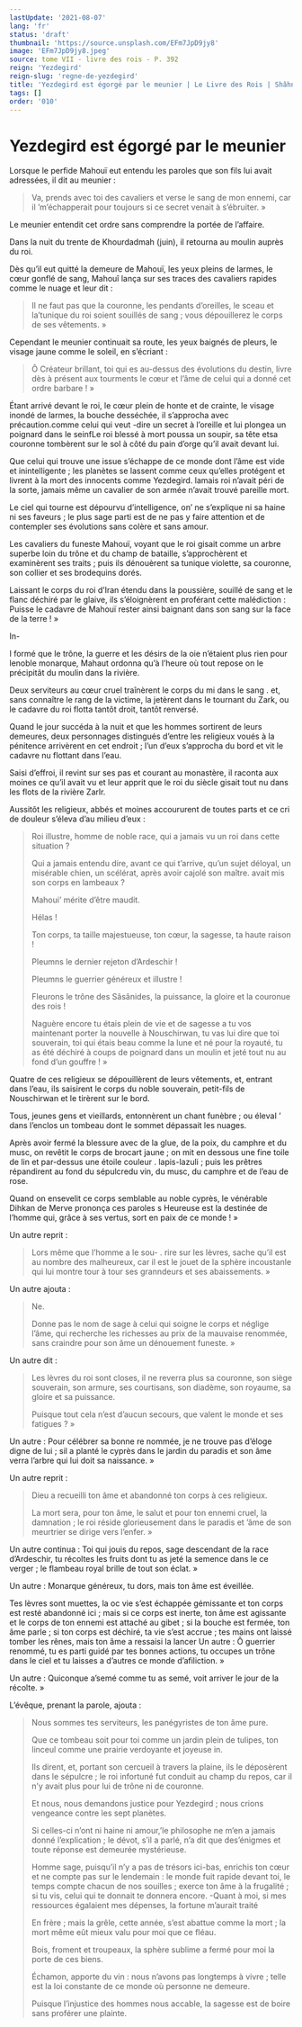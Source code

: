 ```yaml
---
lastUpdate: '2021-08-07'
lang: 'fr'
status: 'draft'
thumbnail: 'https://source.unsplash.com/EFm7JpD9jy8'
image: 'EFm7JpD9jy8.jpeg'
source: tome VII - livre des rois - P. 392
reign: 'Yezdegird'
reign-slug: 'regne-de-yezdegird'
title: 'Yezdegird est égorgé par le meunier | Le Livre des Rois | Shâhnâmeh'
tags: []
order: '010'
---
```


<!-- LTeX: language=fr -->

# Yezdegird est égorgé par le meunier

Lorsque le perfide Mahouï eut entendu les paroles que son fils lui avait adressées, il dit au meunier :

> Va, prends avec toi des cavaliers et verse le sang de mon ennemi, car il ’m’échapperait pour toujours si ce secret venait à s’ébruiter. »

Le meunier entendit cet ordre sans comprendre la portée de l’affaire.

Dans la nuit du trente de Khourdadmah
(juin), il retourna au moulin auprès du roi.

Dès qu’il eut quitté la demeure de Mahouï, les yeux pleins de larmes, le cœur gonflé de sang, Mahouî lança sur ses traces des cavaliers rapides comme le nuage et leur dit :

> Il ne faut pas que la couronne, les pendants d’oreilles, le sceau et la’tunique du roi soient souillés de sang ; vous dépouillerez le corps de ses vêtements. »

Cependant le meunier continuait sa route, les yeux baignés de pleurs, le visage jaune comme le soleil, en s’écriant :

> Ô Créateur brillant, toi qui es au-dessus des évolutions du destin, livre dès à présent aux tourments le cœur et l’âme de celui qui a donné cet ordre barbare ! »

Étant arrivé devant le roi, le cœur plein de honte et de crainte, le visage inondé de larmes, la bouche desséchée, il s’approcha avec précaution.comme celui qui veut -dire un secret à l’oreille et lui plongea un poignard dans le seinfLe roi blessé à mort poussa un soupir, sa tête etsa couronne tombèrent sur le sol à côté du pain d’orge qu’il avait devant lui.

Que celui qui trouve une issue s’échappe de ce monde dont l’âme est vide et inintelligente ; les planètes se lassent comme ceux qu’elles protégent et livrent à la mort des innocents comme Yezdegird. lamais roi n’avait péri de la sorte, jamais même un cavalier de son armée n’avait trouvé pareille mort.

Le ciel qui tourne est dépourvu d’intelligence, on’
ne s’explique ni sa haine ni ses faveurs ; le plus sage parti est de ne pas y faire attention et de contempler ses évolutions sans colère et sans amour.

Les cavaliers du funeste Mahouï, voyant que le roi gisait comme un arbre superbe loin du trône et du champ de bataille, s’approchèrent et examinèrent ses traits ; puis ils dénouèrent sa tunique violette, sa couronne, son collier et ses brodequins dorés.

Laissant le corps du roi d’Iran étendu dans la poussière, souillé de sang et le flanc déchiré par le glaive, ils s’éloignèrent en proférant cette malédiction : Puisse le cadavre de Mahouï rester ainsi baignant dans son sang sur la face de la terre ! »

In-

I
formé que le trône, la guerre et les désirs de la oie n’étaient plus rien pour lenoble monarque, Mahaut ordonna qu’à l’heure où tout repose on le précipitât du moulin dans la rivière.

Deux serviteurs au cœur cruel traînèrent le corps du mi dans le sang . et, sans connaître le rang de la victime, la jetèrent dans le tournant du Zark, ou le cadavre du roi flotta tantôt droit, tantôt renversé.

Quand le jour succéda à la nuit et que les hommes sortirent de leurs demeures, deux personnages distingués d’entre les religieux voués à la pénitence arrivèrent en cet endroit ; l’un d’eux s’approcha du bord et vit le cadavre nu flottant dans l’eau.

Saisi d’effroi, il revint sur ses pas et courant au monastère, il raconta aux moines ce qu’il avait vu et leur apprit que le roi du siècle gisait tout nu dans les flots de la rivière Zarlr.

Aussitôt les religieux, abbés et moines accoururent de toutes parts et ce cri de douleur s’éleva d’au milieu d’eux :

> Roi illustre, homme de noble race, qui a jamais vu un roi dans cette situation ?
>
> Qui a jamais entendu dire, avant ce qui t’arrive, qu’un sujet déloyal, un misérable chien, un scélérat, après avoir cajolé son maître. avait mis son corps en lambeaux ?
>
> Mahoui’ mérite d’être maudit.
>
> Hélas !
>
> Ton corps, ta taille majestueuse, ton cœur, la sagesse, ta haute raison !
>
> Pleumns le dernier rejeton d’Ardeschir !
>
> Pleumns le guerrier généreux et illustre !
>
> Fleurons le trône des Sâsânides, la puissance, la gloire et la couronue des rois !
>
> Naguère encore tu étais plein de vie et de sagesse a tu vos maintenant porter la nouvelle à Nouschirwan, tu vas lui dire que toi souverain, toi qui étais beau comme la lune et né pour la royauté, tu as été déchiré à coups de poignard dans un moulin et jeté tout nu au fond d’un gouffre ! »

Quatre de ces religieux se dépouillèrent de leurs vêtements, et, entrant dans l’eau, ils saisirent le corps du noble souverain, petit-fils de Nouschirwan et le tirèrent sur le bord.

Tous, jeunes gens et vieillards, entonnèrent un chant funèbre ; ou élevaI
’ dans l’enclos un tombeau dont le sommet dépassait les nuages.

Après avoir fermé la blessure avec de la glue, de la poix, du camphre et du musc, on revêtit le corps de brocart jaune ; on mit en dessous une fine toile de lin et par-dessus une étoile couleur
. lapis-lazuli ; puis les prêtres répandirent au fond du sépulcredu vin, du musc, du camphre et de l’eau de rose.

Quand on ensevelit ce corps semblable au noble cyprès, le vénérable Dihkan de Merve prononça ces paroles s Heureuse est la destinée de l’homme qui, grâce à ses vertus, sort en paix de ce monde ! »

Un autre reprit :

> Lors même que l’homme a le sou-
. rire sur les lèvres, sache qu’il est au nombre des malheureux, car il est le jouet de la sphère incoustanle qui lui montre tour à tour ses granndeurs et ses abaissements. »

Un autre ajouta :

> Ne.
>
> Donne pas le nom de sage à celui qui soigne le corps et néglige l’âme, qui recherche les richesses au prix de la mauvaise renommée, sans craindre pour son âme un dénouement funeste. »

Un autre dit :

> Les lèvres du roi sont closes, il ne reverra plus sa couronne, son siège souverain, son armure, ses courtisans, son diadème, son royaume, sa gloire et sa puissance.
>
> Puisque tout cela n’est d’aucun secours, que valent le monde et ses fatigues ? »

Un autre : Pour célébrer sa bonne re nommée, je ne trouve pas d’éloge digne de lui ; sil a planté le cyprès dans le jardin du paradis et son âme verra l’arbre qui lui doit sa naissance. »

Un autre reprit :

> Dieu a recueilli ton âme et abandonné ton corps à ces religieux.
>
> La mort sera, pour ton âme, le salut et pour ton ennemi cruel, la damnation ; le roi réside glorieusement dans le paradis et ’âme de son meurtrier se dirige vers l’enfer. »

Un autre continua : Toi qui jouis du repos, sage descendant de la race d’Ardeschir, tu récoltes les fruits dont tu as jeté la semence dans le ce verger ; le flambeau royal brille de tout son éclat. »

Un autre : Monarque généreux, tu dors, mais ton âme est éveillée.

Tes lèvres sont muettes, la oc vie s’est échappée gémissante et ton corps est resté abandonné ici ; mais si ce corps est inerte, ton âme est agissante et le corps de ton ennemi est attaché au gibet ; si la bouche est fermée, ton âme parle ; si ton corps est déchiré, ta vie s’est accrue ; tes mains ont laissé tomber les rênes, mais ton âme a ressaisi la lancer Un autre : Ô guerrier renommé, tu es parti guidé par tes bonnes actions, tu occupes un trône dans le ciel et tu laisses a d’autres ce monde d’afiliction. »

Un autre : Quiconque a’semé comme tu as semé, voit arriver le jour de la récolte. »

L’évêque, prenant la parole, ajouta :

> Nous sommes tes serviteurs, les panégyristes de ton âme pure.
>
> Que ce tombeau soit pour toi comme un jardin plein de tulipes, ton linceul comme une prairie verdoyante et joyeuse in.
>
> Ils dirent, et, portant son cercueil à travers la plaine, ils le déposèrent dans le sépulcre ; le roi infortuné fut conduit au champ du repos, car il n’y avait plus pour lui de trône ni de couronne.
>
> Et nous, nous demandons justice pour Yezdegird ; nous crions vengeance contre les sept planètes.
>
> Si celles-ci n’ont ni haine ni amour,’le philosophe ne m’en a jamais donné l’explication ; le dévot, s’il a parlé, n’a dit que des’énigmes et toute réponse est demeurée mystérieuse.
>
> Homme sage, puisqu’il n’y a pas de trésors ici-bas, enrichis ton cœur et ne compte pas sur le lendemain : le monde fuit rapide devant toi, le temps compte chacun de nos souilles ; exerce ton âme à la frugalité ; si tu vis, celui qui te donnait te donnera encore. -Quant à moi, si mes ressources égalaient mes dépenses, la fortune m’aurait traité
>
> En frère ; mais la grêle, cette année, s’est abattue comme la mort ; la mort même eût mieux valu pour moi que ce fléau.
>
> Bois, froment et troupeaux, la sphère sublime a fermé pour moi la porte de ces biens.
>
> Échamon, apporte du vin : nous n’avons pas longtemps à vivre ; telle est la loi constante de ce monde où personne ne demeure.
>
> Puisque l’injustice des hommes nous accable, la sagesse est de boire sans proférer une plainte.

